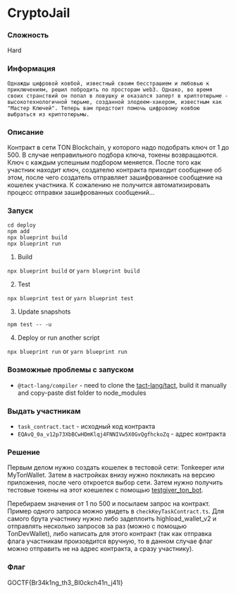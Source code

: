 # CryptoJail

### Сложность

Hard

### Информация

```
Однажды цифровой ковбой, известный своим бесстрашием и любовью к приключениям, решил побродить по просторам web3. Однако, во время своих странствий он попал в ловушку и оказался заперт в криптотюрьме - высокотехнологичной тюрьме, созданной злодеем-хакером, известным как "Мастер Ключей". Теперь вам предстоит помочь цифровому ковбою выбраться из криптотюрьмы.
```

### Описание

Контракт в сети TON Blockchain, у которого надо подобрать ключ от 1 до 500. В случае неправильного подбора ключа, токены возвращаются. Ключ с каждым успешным подбором меняется. После того как участник находит ключ, создателю контракта приходит сообщение об этом, после чего создатель отправляет зашифрованное сообщение на кошелек участника. К сожалению не получится автоматизировать процесс отправки зашифрованных сообщений...

### Запуск
```
cd deploy
npm add
npx blueprint build
npx blueprint run
```

1. Build

`npx blueprint build` or `yarn blueprint build`

2. Test

`npx blueprint test` or `yarn blueprint test`

3. Update snapshots

`npm test -- -u`

4. Deploy or run another script

`npx blueprint run` or `yarn blueprint run`

### Возможные проблемы с запуском

- `@tact-lang/compiler` - need to clone the [tact-lang/tact](https://github.com/tact-lang/tact), build it manually and copy-paste dist folder to node_modules

### Выдать учаcтникам

- `task_contract.tact`  - исходный код контракта
- `EQAvQ_0a_v12p73XbBCwHDmKlqj4FNNIVw5X0GvQgfhckoZq` - адрес контракта

### Решение

Первым делом нужно создать кошелек в тестовой сети: Tonkeeper или MyTonWallet. Затем в настройках внизу нужно покликать на версию приложения, после чего откроется выбор сети. Затем нужно получить тестовые токены на этот коешелек с помощью [testgiver_ton_bot](https://t.me/testgiver_ton_bot).

Перебираем значения от 1 по 500 и посылаем запрос на контракт. Пример одного запроса можно увидеть в `checkKeyTaskContract.ts`. 
Для самого брута участнику нужно либо задеплоить highload_wallet_v2 и отправлять несколько запросов за раз (можно с помощью TonDevWallet), либо написать для этого контракт (так как отправка флага участникам произовдится вручную, то в данном случае флаг можно отправить не на адрес контракта, а сразу участнику). 

### Флаг

GOCTF{Br34k1ng_th3_Bl0ckch41n_j41l}

